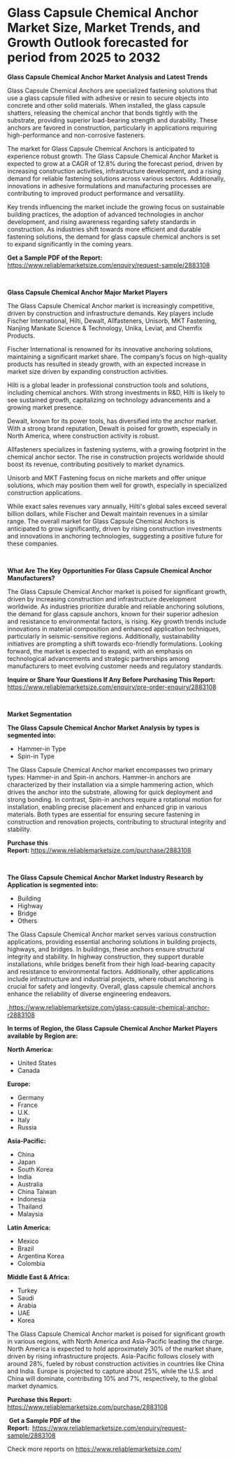 <p><h1>Glass Capsule Chemical Anchor Market Size, Market Trends, and Growth Outlook forecasted for period from 2025 to 2032</h1></p><p><strong>Glass Capsule Chemical Anchor Market Analysis and Latest Trends</strong></p>
<p><p>Glass Capsule Chemical Anchors are specialized fastening solutions that use a glass capsule filled with adhesive or resin to secure objects into concrete and other solid materials. When installed, the glass capsule shatters, releasing the chemical anchor that bonds tightly with the substrate, providing superior load-bearing strength and durability. These anchors are favored in construction, particularly in applications requiring high-performance and non-corrosive fasteners.</p><p>The market for Glass Capsule Chemical Anchors is anticipated to experience robust growth. The Glass Capsule Chemical Anchor Market is expected to grow at a CAGR of 12.8% during the forecast period, driven by increasing construction activities, infrastructure development, and a rising demand for reliable fastening solutions across various sectors. Additionally, innovations in adhesive formulations and manufacturing processes are contributing to improved product performance and versatility. </p><p>Key trends influencing the market include the growing focus on sustainable building practices, the adoption of advanced technologies in anchor development, and rising awareness regarding safety standards in construction. As industries shift towards more efficient and durable fastening solutions, the demand for glass capsule chemical anchors is set to expand significantly in the coming years.</p></p>
<p><strong>Get a Sample PDF of the Report:&nbsp;</strong> <a href="https://www.reliablemarketsize.com/enquiry/request-sample/2883108?utm_campaign=2925&utm_medium=2&utm_source=Github&utm_content=ia&utm_term=13032025&utm_id=glass-capsule-chemical-anchor">https://www.reliablemarketsize.com/enquiry/request-sample/2883108</a></p>
<p>&nbsp;</p>
<p><strong>Glass Capsule Chemical Anchor Major Market Players</strong></p>
<p><p>The Glass Capsule Chemical Anchor market is increasingly competitive, driven by construction and infrastructure demands. Key players include Fischer International, Hilti, Dewalt, Allfasteners, Unisorb, MKT Fastening, Nanjing Mankate Science & Technology, Unika, Leviat, and Chemfix Products. </p><p>Fischer International is renowned for its innovative anchoring solutions, maintaining a significant market share. The company’s focus on high-quality products has resulted in steady growth, with an expected increase in market size driven by expanding construction activities.</p><p>Hilti is a global leader in professional construction tools and solutions, including chemical anchors. With strong investments in R&D, Hilti is likely to see sustained growth, capitalizing on technology advancements and a growing market presence.</p><p>Dewalt, known for its power tools, has diversified into the anchor market. With a strong brand reputation, Dewalt is poised for growth, especially in North America, where construction activity is robust. </p><p>Allfasteners specializes in fastening systems, with a growing footprint in the chemical anchor sector. The rise in construction projects worldwide should boost its revenue, contributing positively to market dynamics.</p><p>Unisorb and MKT Fastening focus on niche markets and offer unique solutions, which may position them well for growth, especially in specialized construction applications.</p><p>While exact sales revenues vary annually, Hilti's global sales exceed several billion dollars, while Fischer and Dewalt maintain revenues in a similar range. The overall market for Glass Capsule Chemical Anchors is anticipated to grow significantly, driven by rising construction investments and innovations in anchoring technologies, suggesting a positive future for these companies.</p></p>
<p>&nbsp;</p>
<p><strong>What Are The Key Opportunities For Glass Capsule Chemical Anchor Manufacturers?</strong></p>
<p><p>The Glass Capsule Chemical Anchor market is poised for significant growth, driven by increasing construction and infrastructure development worldwide. As industries prioritize durable and reliable anchoring solutions, the demand for glass capsule anchors, known for their superior adhesion and resistance to environmental factors, is rising. Key growth trends include innovations in material composition and enhanced application techniques, particularly in seismic-sensitive regions. Additionally, sustainability initiatives are prompting a shift towards eco-friendly formulations. Looking forward, the market is expected to expand, with an emphasis on technological advancements and strategic partnerships among manufacturers to meet evolving customer needs and regulatory standards.</p></p>
<p><strong>Inquire or Share Your Questions If Any Before Purchasing This Report:</strong> <a href="https://www.reliablemarketsize.com/enquiry/pre-order-enquiry/2883108?utm_campaign=2925&utm_medium=2&utm_source=Github&utm_content=ia&utm_term=13032025&utm_id=glass-capsule-chemical-anchor">https://www.reliablemarketsize.com/enquiry/pre-order-enquiry/2883108</a></p>
<p>&nbsp;</p>
<p><strong>Market Segmentation</strong></p>
<p><strong>The Glass Capsule Chemical Anchor Market Analysis by types is segmented into:</strong></p>
<p><ul><li>Hammer-in Type</li><li>Spin-in Type</li></ul></p>
<p><p>The Glass Capsule Chemical Anchor market encompasses two primary types: Hammer-in and Spin-in anchors. Hammer-in anchors are characterized by their installation via a simple hammering action, which drives the anchor into the substrate, allowing for quick deployment and strong bonding. In contrast, Spin-in anchors require a rotational motion for installation, enabling precise placement and enhanced grip in various materials. Both types are essential for ensuring secure fastening in construction and renovation projects, contributing to structural integrity and stability.</p></p>
<p><strong>Purchase this Report:&nbsp;</strong><a href="https://www.reliablemarketsize.com/purchase/2883108?utm_campaign=2925&utm_medium=2&utm_source=Github&utm_content=ia&utm_term=13032025&utm_id=glass-capsule-chemical-anchor">https://www.reliablemarketsize.com/purchase/2883108</a></p>
<p>&nbsp;</p>
<p><strong>The Glass Capsule Chemical Anchor Market Industry Research by Application is segmented into:</strong></p>
<p><ul><li>Building</li><li>Highway</li><li>Bridge</li><li>Others</li></ul></p>
<p><p>The Glass Capsule Chemical Anchor market serves various construction applications, providing essential anchoring solutions in building projects, highways, and bridges. In buildings, these anchors ensure structural integrity and stability. In highway construction, they support durable installations, while bridges benefit from their high load-bearing capacity and resistance to environmental factors. Additionally, other applications include infrastructure and industrial projects, where robust anchoring is crucial for safety and longevity. Overall, glass capsule chemical anchors enhance the reliability of diverse engineering endeavors.</p></p>
<p><a href="https://www.reliablemarketsize.com/glass-capsule-chemical-anchor-r2883108?utm_campaign=2925&utm_medium=2&utm_source=Github&utm_content=ia&utm_term=13032025&utm_id=glass-capsule-chemical-anchor">&nbsp;https://www.reliablemarketsize.com/glass-capsule-chemical-anchor-r2883108</a></p>
<p><strong>In terms of Region, the Glass Capsule Chemical Anchor Market Players available by Region are:</strong></p>
<p>
    <p> <strong> North America: </strong>
        <ul>
            <li>United States</li>
            <li>Canada</li>
        </ul>
        </p> 
    <p> <strong> Europe: </strong>
        <ul>
            <li>Germany</li>
            <li>France</li>
            <li>U.K.</li>
            <li>Italy</li>
            <li>Russia</li>
        </ul>
        </p> 
    <p> <strong> Asia-Pacific: </strong>
        <ul>
            <li>China</li>
            <li>Japan</li>
            <li>South Korea</li>
            <li>India</li>
            <li>Australia</li>
            <li>China Taiwan</li>
            <li>Indonesia</li>
            <li>Thailand</li>
            <li>Malaysia</li>
        </ul>
        </p> 
    <p> <strong> Latin America: </strong>
        <ul>
            <li>Mexico</li>
            <li>Brazil</li>
            <li>Argentina Korea</li>
            <li>Colombia</li>
        </ul>
        </p> 
    <p> <strong> Middle East & Africa: </strong>
        <ul>
            <li>Turkey</li>
            <li>Saudi</li>
            <li>Arabia</li>
            <li>UAE</li>
            <li>Korea</li>
        </ul>
    </p>
    </p>
<p><p>The Glass Capsule Chemical Anchor market is poised for significant growth in various regions, with North America and Asia-Pacific leading the charge. North America is expected to hold approximately 30% of the market share, driven by rising infrastructure projects. Asia-Pacific follows closely with around 28%, fueled by robust construction activities in countries like China and India. Europe is projected to capture about 25%, while the U.S. and China will dominate, contributing 10% and 7%, respectively, to the global market dynamics.</p></p>
<p><strong>Purchase this Report: </strong><a href="https://www.reliablemarketsize.com/purchase/2883108?utm_campaign=2925&utm_medium=2&utm_source=Github&utm_content=ia&utm_term=13032025&utm_id=glass-capsule-chemical-anchor">https://www.reliablemarketsize.com/purchase/2883108</a></p>
<p>&nbsp;<strong>Get a Sample PDF of the Report:&nbsp;&nbsp;</strong><a href="https://www.reliablemarketsize.com/enquiry/request-sample/2883108?utm_campaign=2925&utm_medium=2&utm_source=Github&utm_content=ia&utm_term=13032025&utm_id=glass-capsule-chemical-anchor">https://www.reliablemarketsize.com/enquiry/request-sample/2883108</a></p>
<p><strong></strong></p>
<p>Check more reports on <a href="https://www.reliablemarketsize.com/?utm_campaign=2925&utm_medium=2&utm_source=Github&utm_content=ia&utm_term=13032025&utm_id=glass-capsule-chemical-anchor">https://www.reliablemarketsize.com/</a></p>